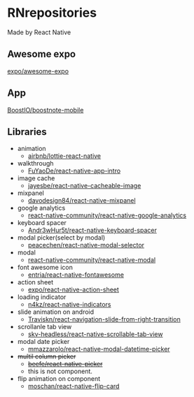 # RNrepositories
Made by React Native

## Awesome expo
[expo/awesome-expo](https://github.com/expo/awesome-expo)

## App
[BoostIO/boostnote-mobile](https://github.com/BoostIO/boostnote-mobile)

## Libraries
* animation
  * [airbnb/lottie-react-native](https://github.com/airbnb/lottie-react-native)
* walkthrough
  * [FuYaoDe/react-native-app-intro](https://github.com/FuYaoDe/react-native-app-intro)
* image cache
  * [jayesbe/react-native-cacheable-image](https://github.com/jayesbe/react-native-cacheable-image)
* mixpanel
  * [davodesign84/react-native-mixpanel](https://github.com/davodesign84/react-native-mixpanel)
* google analytics
  * [react-native-community/react-native-google-analytics](https://github.com/react-native-community/react-native-google-analytics)
* keyboard spacer
  * [Andr3wHur5t/react-native-keyboard-spacer](https://github.com/Andr3wHur5t/react-native-keyboard-spacer)
* modal picker(select by modal)
  * [peacechen/react-native-modal-selector](https://github.com/peacechen/react-native-modal-selector)
* modal
  * [react-native-community/react-native-modal](https://github.com/react-native-community/react-native-modal)
* font awesome icon
  * [entria/react-native-fontawesome](https://github.com/entria/react-native-fontawesome)
* action sheet
  * [expo/react-native-action-sheet](https://github.com/expo/react-native-action-sheet)
* loading indicator
  * [n4kz/react-native-indicators](https://github.com/n4kz/react-native-indicators)
* slide animation on android
  * [Traviskn/react-navigation-slide-from-right-transition](https://github.com/Traviskn/react-navigation-slide-from-right-transition)
* scrollanle tab view
  * [skv-headless/react-native-scrollable-tab-view](https://github.com/skv-headless/react-native-scrollable-tab-view)
* modal date picker
  * [mmazzarolo/react-native-modal-datetime-picker](https://github.com/mmazzarolo/react-native-modal-datetime-picker)
* ~~multil column picker~~
  * ~~[beefe/react-native-picker](https://github.com/beefe/react-native-picker)~~
  * this is not component.
* flip animation on component
  * [moschan/react-native-flip-card](https://github.com/moschan/react-native-flip-card)
